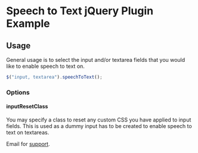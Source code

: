 # Speech to Text jQuery Plugin Example

## Usage

General usage is to select the input and/or textarea fields that you would like to enable speech to text on.

```javascript
$("input, textarea").speechToText();
```


### Options

#### inputResetClass
You may specify a class to reset any custom CSS you have applied to input fields. This is used as a dummy input has to be created to enable speech to text on textareas.


Email for [support](mailto:support@complexcompulsions.com).
